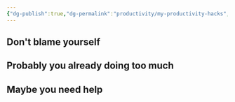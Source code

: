 ```yaml
---
{"dg-publish":true,"dg-permalink":"productivity/my-productivity-hacks","permalink":"/productivity/my-productivity-hacks/"}
---
```


## Don't blame yourself

## Probably you already doing too much

## Maybe you need help
 